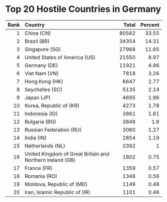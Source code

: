 # Top 20 Hostile Countries in Germany

| Rank | Country | Total | Percent |
| ---: | :------ | ----: | ------: |
| 1 | China (CN) | 80562 | 33.55 |
| 2 | Brazil (BR) | 34354 | 14.31 |
| 3 | Singapore (SG) | 27968 | 11.65 |
| 4 | United States of America (US) | 21550 | 8.97 |
| 5 | Germany (DE) | 11921 | 4.96 |
| 6 | Viet Nam (VN) | 7818 | 3.26 |
| 7 | Hong Kong (HK) | 6647 | 2.77 |
| 8 | Seychelles (SC) | 5135 | 2.14 |
| 9 | Japan (JP) | 4695 | 1.96 |
| 10 | Korea, Republic of (KR) | 4273 | 1.78 |
| 11 | Indonesia (ID) | 3861 | 1.61 |
| 12 | Bulgaria (BG) | 3848 | 1.6 |
| 13 | Russian Federation (RU) | 3060 | 1.27 |
| 14 | India (IN) | 2854 | 1.19 |
| 15 | Netherlands (NL) | 2392 | 1 |
| 16 | United Kingdom of Great Britain and Northern Ireland (GB) | 1802 | 0.75 |
| 17 | France (FR) | 1359 | 0.57 |
| 18 | Romania (RO) | 1348 | 0.56 |
| 19 | Moldova, Republic of (MD) | 1149 | 0.48 |
| 20 | Iran, Islamic Republic of (IR) | 1101 | 0.46 |
